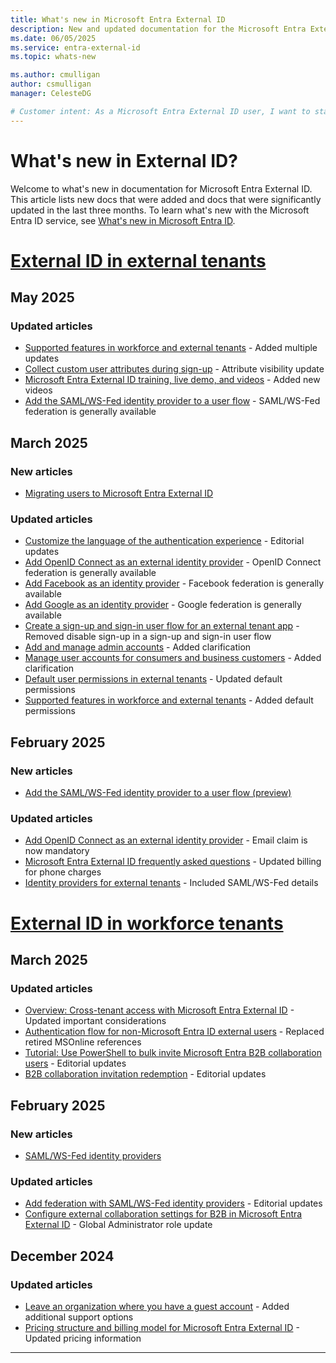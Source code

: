 ```yaml
---
title: What's new in Microsoft Entra External ID
description: New and updated documentation for the Microsoft Entra External ID.
ms.date: 06/05/2025
ms.service: entra-external-id
ms.topic: whats-new

ms.author: cmulligan
author: csmulligan
manager: CelesteDG

# Customer intent: As a Microsoft Entra External ID user, I want to stay updated on the new documentation and significant updates, so that I can stay informed about the changes and improvements in the service.
---
```


# What's new in External ID?

Welcome to what's new in documentation for Microsoft Entra External ID. This article lists new docs that were added and docs that were significantly updated in the last three months. To learn what's new with the Microsoft Entra ID service, see [What's new in Microsoft Entra ID](~/fundamentals/whats-new.md).

# [External ID in external tenants](#tab/external-tenants)

## May 2025

### Updated articles

- [Supported features in workforce and external tenants](customers/concept-supported-features-customers.md) - Added multiple updates
- [Collect custom user attributes during sign-up](customers/how-to-define-custom-attributes.md) - Attribute visibility update
- [Microsoft Entra External ID training, live demo, and videos](customers/reference-training-videos.md) - Added new videos
- [Add the SAML/WS-Fed identity provider to a user flow](customers/how-to-saml-ws-federation-self-service-sign-up.md) - SAML/WS-Fed federation is generally available

## March 2025

### New articles

- [Migrating users to Microsoft Entra External ID](customers/how-to-migrate-users.md)

### Updated articles

- [Customize the language of the authentication experience](customers/how-to-customize-languages-customers.md) - Editorial updates
- [Add OpenID Connect as an external identity provider](customers/how-to-custom-oidc-federation-customers.md) - OpenID Connect federation is generally available
- [Add Facebook as an identity provider](customers/how-to-facebook-federation-customers.md) - Facebook federation is generally available
- [Add Google as an identity provider](customers/how-to-google-federation-customers.md) - Google federation is generally available
- [Create a sign-up and sign-in user flow for an external tenant app](customers/how-to-user-flow-sign-up-sign-in-customers.md) - Removed disable sign-up in a sign-up and sign-in user flow
- [Add and manage admin accounts](customers/how-to-manage-admin-accounts.md) - Added clarification
- [Manage user accounts for consumers and business customers](customers/how-to-manage-customer-accounts.md) - Added clarification
- [Default user permissions in external tenants](customers/reference-user-permissions.md) - Updated default permissions
- [Supported features in workforce and external tenants](customers/concept-supported-features-customers.md) - Added default permissions

## February 2025

### New articles

- [Add the SAML/WS-Fed identity provider to a user flow (preview)](customers/how-to-saml-ws-federation-self-service-sign-up.md)

### Updated articles

- [Add OpenID Connect as an external identity provider](customers/how-to-custom-oidc-federation-customers.md) - Email claim is now mandatory
- [Microsoft Entra External ID frequently asked questions](customers/faq-customers.md) - Updated billing for phone charges
- [Identity providers for external tenants](customers/concept-authentication-methods-customers.md) - Included SAML/WS-Fed details

# [External ID in workforce tenants](#tab/workforce-tenants)

## March 2025

### Updated articles

- [Overview: Cross-tenant access with Microsoft Entra External ID](cross-tenant-access-overview.md) - Updated important considerations
- [Authentication flow for non-Microsoft Entra ID external users](authentication-conditional-access.md) - Replaced retired MSOnline references 
- [Tutorial: Use PowerShell to bulk invite Microsoft Entra B2B collaboration users](bulk-invite-powershell.md) - Editorial updates
- [B2B collaboration invitation redemption](redemption-experience.md) - Editorial updates

## February 2025

### New articles

- [SAML/WS-Fed identity providers](direct-federation-overview.md)

### Updated articles

- [Add federation with SAML/WS-Fed identity providers](direct-federation.md) - Editorial updates
- [Configure external collaboration settings for B2B in Microsoft Entra External ID](external-collaboration-settings-configure.md) - Global Administrator role update

## December 2024

### Updated articles

- [Leave an organization where you have a guest account](leave-the-organization.md) - Added additional support options
- [Pricing structure and billing model for Microsoft Entra External ID](external-identities-pricing.md) - Updated pricing information

---
